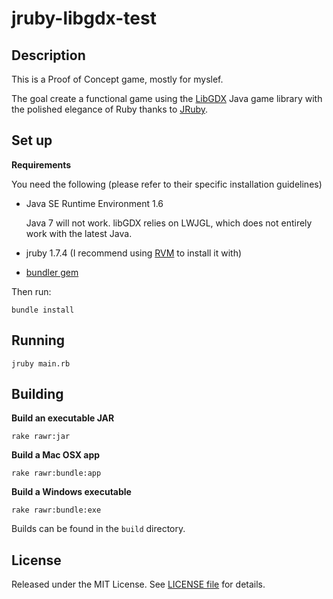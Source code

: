 jruby-libgdx-test
=================

## Description ##

This is a Proof of Concept game, mostly for myslef.

The goal create a functional game using the [LibGDX](http://libgdx.badlogicgames.com/) Java game library with the polished elegance of Ruby thanks to [JRuby](http://jruby.org/).

## Set up ##

**Requirements**

You need the following (please refer to their specific installation guidelines)

- Java SE Runtime Environment 1.6

  Java 7 will not work. libGDX relies on LWJGL, which does not entirely work with the latest Java.

- jruby 1.7.4 (I recommend using [RVM](http://rvm.io/) to install it with)
- [bundler gem](https://github.com/bundler/bundler)

Then run:

    bundle install

## Running ##

    jruby main.rb

## Building ##

**Build an executable JAR**

    rake rawr:jar

**Build a Mac OSX app**

    rake rawr:bundle:app

**Build a Windows executable**

    rake rawr:bundle:exe

Builds can be found in the `build` directory.

## License ##

Released under the MIT License. See [LICENSE file](LICENSE) for details.
